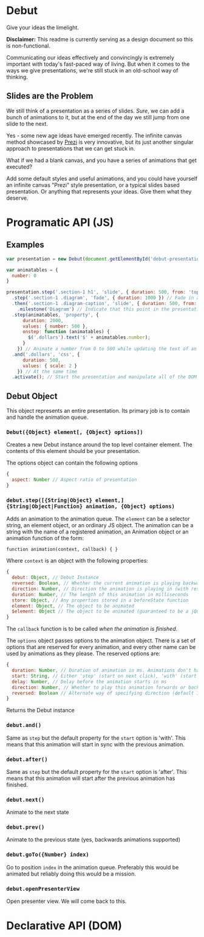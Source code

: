 Debut
=====

Give your ideas the limelight.

**Disclaimer:** This readme is currently serving as a design document so this is non-functional.

Communicating our ideas effectively and convincingly is extremely important with today's fast-paced way of living. But when it comes to the ways we give presentations, we're still stuck in an old-school way of thinking.

## Slides are the Problem

We still think of a presentation as a series of slides. *Sure*, we can add a bunch of animations to it, but at the end of the day we still jump from one slide to the next.

Yes - some new age ideas have emerged recently. The infinite canvas method showcased by [Prezi](http://prezi.com) is very innovative, but its just another singular approach to presentations that we can get stuck in.

What if we had a blank canvas, and you have a series of animations that get executed?

Add some default styles and useful animations, and you could have yourself an infinite canvas "Prezi" style presentation, or a typical slides based presentation. Or anything that represents your ideas. Give them what they deserve.

# Programatic API (JS)

## Examples

```js
var presentation = new Debut(document.getElementById('debut-presentation');

var animatables = {
  number: 0
}

presentation.step('.section-1 h1', 'slide', { duration: 500, from: 'top' }) // Slide in the heading from the top
  .step('.section-1 .diagram', 'fade', { duration: 1000 }) // Fade in an image
  .then('.section-1 .diagram-caption', 'slide', { duration: 500, from: 'bottom' }) // Afterwards, slide the caption from the bottom
	.milestone('Diagram') // Indicate that this point in the presentation is one that we'd like to skip to in presenter view
  .step(animatables, 'property', { 
      duration: 2000, 
      values: { number: 500 },
      onstep: function (animatables) {
        $('.dollars').text('$' + animatables.number);
      }
    }) // Animate a number from 0 to 500 while updating the text of an element to represent that
  .and('.dollars', 'css', { 
      duration: 500, 
      values: { scale: 2 }
    }) // At the same time
  .activate(); // Start the presentation and manipulate all of the DOM stuff
```

## Debut Object

This object represents an entire presentation. Its primary job is to contain and handle the animation queue.

### `Debut({Object} element[, {Object} options])`

Creates a new Debut instance around the top level container element. The contents of this element should be your presentation.

The options object can contain the following options

```js
{
  aspect: Number // Aspect ratio of presentation
}
```

### `debut.step([{String|Object} element,] {String|Object|Function} animation, {Object} options)`

Adds an animation to the animation queue. The `element` can be a selector string, an element object, or an ordinary JS object. The animation can be a string with the name of a registered animation, an Animation object or an animation function of the form:

    function animation(context, callback) { }

Where `context` is an object with the following properties:

```js
{
  debut: Object, // Debut Instance
  reversed: Boolean, // Whether the current animation is playing backwards (along the animation queue)
  direction: Number, // Direction the animation is playing in (with respect to the animation definition) - reversed is taken into account
  duration: Number, // The length of this animation in milliseconds
  store: Object, // Any properties stored in a beforeState function
  element: Object, // The object to be animated
  $element: Object // The object to be animated (guaranteed to be a jQuery object)
}
```

The `callback` function is to be called *when the animation is finished*.

The `options` object passes options to the animation object. There is a set of options that are reserved for every animation, and every other name can be used by animations as they please. The reserved options are:

```js
{
  duration: Number, // Duration of animation in ms. Animations don't have to respect it
  start: String, // Either 'step' (start on next click), 'with' (start at the same time as the last one), 'after' (start as the previous animation finishes)
  delay: Number, // Delay before the animation starts in ms
  direction: Number, // Whether to play this animation forwards or backwards. -1 for backwards, 1 for forwards (default is 1)
  reversed: Boolean // Alternate way of specifying direction (default is false)
}
```

Returns the Debut instance

### `debut.and()`

Same as `step` but the default property for the `start` option is 'with'. This means that this animation will start in sync with the previous animation.

### `debut.after()`

Same as `step` but the default property for the `start` option is 'after'. This means that this animation will start after the previous animation has finished.

### `debut.next()`

Animate to the next state

### `debut.prev()`

Animate to the previous state (yes, backwards animations supported)

### `debut.goTo({Number} index)`

Go to position `index` in the animation queue. Preferably this would be animated but reliably doing this would be a mission.

### `debut.openPresenterView`

Open presenter view. We will come back to this.


# Declarative API (DOM)